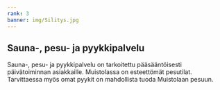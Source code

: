 ```yaml
---
rank: 3
banner: img/Silitys.jpg
---
```


## Sauna-, pesu- ja pyykkipalvelu

Sauna-, pesu- ja pyykkipalvelu on tarkoitettu pääsääntöisesti päivätoiminnan asiakkaille. Muistolassa on esteettömät pesutilat. Tarvittaessa myös omat pyykit on mahdollista tuoda Muistolaan pesuun.
